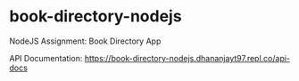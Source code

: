 # book-directory-nodejs
NodeJS Assignment: Book Directory App

API Documentation: https://book-directory-nodejs.dhananjayt97.repl.co/api-docs

